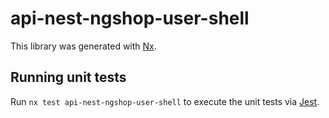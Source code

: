 # api-nest-ngshop-user-shell

This library was generated with [Nx](https://nx.dev).

## Running unit tests

Run `nx test api-nest-ngshop-user-shell` to execute the unit tests via [Jest](https://jestjs.io).
